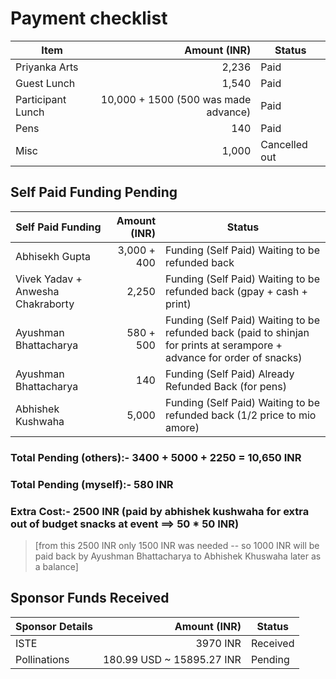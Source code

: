 # Payment checklist

| Item                 | Amount (INR) | Status |
|----------------------|-------------:|--------|
| Priyanka Arts        | 2,236        | Paid |
| Guest Lunch          | 1,540        | Paid |
| Participant Lunch    | 10,000 + 1500 (500 was made advance) | Paid |
| Pens                 | 140          | Paid |
| Misc                 | 1,000        | Cancelled out |

## Self Paid Funding Pending

| Self Paid Funding | Amount (INR) | Status |
|-------------------|-------------:|--------|
| Abhisekh Gupta            | 3,000 + 400        | Funding (Self Paid) Waiting to be refunded back |
| Vivek Yadav + Anwesha Chakraborty           | 2,250        | Funding (Self Paid) Waiting to be refunded back (gpay + cash + print) |
| Ayushman Bhattacharya             | 580 + 500       | Funding (Self Paid) Waiting to be refunded back (paid to shinjan for prints at serampore + advance for order of snacks) |
| Ayushman Bhattacharya             | 140       | Funding (Self Paid) Already Refunded Back (for pens) |
| Abhishek Kushwaha             | 5,000        | Funding (Self Paid) Waiting to be refunded back (1/2 price to mio amore) |

### Total Pending (others):- 3400 + 5000 + 2250 = 10,650 INR
### Total Pending (myself):- 580 INR
### Extra Cost:- 2500 INR (paid by abhishek kushwaha for extra out of budget snacks at event ==> 50 * 50 INR) 
> [from this 2500 INR only 1500 INR was needed -- so 1000 INR will be paid back by Ayushman Bhattacharya to Abhishek Khuswaha later as a balance]
## Sponsor Funds Received

| Sponsor Details | Amount (INR) | Status |
|-------------------|-------------:|--------|
| ISTE             | 3970 INR        | Received |
| Pollinations     | 180.99 USD ~ 15895.27 INR         | Pending |